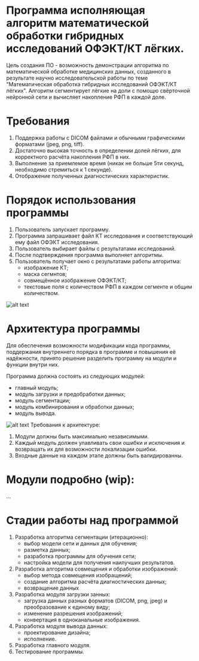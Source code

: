 # Программа исполняющая алгоритм математической обработки гибридных исследований ОФЭКТ/КТ лёгких.
Цель создания ПО - возможность демонстрации алгоритма по математической обработке медицинских данных, созданного в результате научно исследовательской работы по теме "Математическая обработка гибридных исследований ОФЭКТ/КТ лёгких". Алгоритм сегментирует лёгкие на доли с помощю свёрточной нейронной сети и вычисляет накопление РФП в каждой доле.

# Требования

1. Поддержка работы с DICOM файлами и обычными графическими форматами (jpeg, png, tiff).
2. Достаточно высокая точность в определении долей лёгких, для корректного расчёта накопления РФП в них.
3. Выполнение за приемлемое время (никак не больше 5ти секунд, необходимо стремиться к 1 секунде).
4. Отображение полученных диагностических характеристик.

# Порядок использования программы

1. Пользователь запускает программу.
2. Программа запрашивает файл КТ исследования и соответствующий ему файл ОФЭКТ исследования.
3. Пользователь выбирает файлы с результатами исследований.
4. После подтверждения программа выполняет алгоритмы.
5. Пользователь получает окно с результатами работы алгоритма:
   - изображение КТ;
   - маска сегмнтов;
   - совмещённое изображение ОФЭКТ/КТ;
   - текстовые поля с количеством РФП в каждом сегменте и общим количеством.

![alt text](https://github.com/themiffy/LIDC-Unet/blob/main/Frame%201.png)

# Архитектура программы

Для обеспечения возможности модификации кода программы, поддержания внутреннего порядка в программе и повышения её надёжности, принято решение разделить программу на модули и функции внутри них. 

Программа должна состоять из следующих модулей: 
  - главный модуль;
  - модуль загрузки и предобработки данных;
  - модуль сегментации;
  - модуль комбинирования и обработки данных;
  - модуль вывода.

![alt text](https://github.com/themiffy/LIDC-Unet/blob/main/Frame%202.png)
Требования к архитектуре:

   1. Модули должны быть максимально независимыми.
   2. Каждый модуль должен улавливать свои ошибки и исключения и возвращать их для возможности локализации ошибки.
   3. Входные данные на каждом этапе должны быть валидированны.

# Модули подробно (wip):

...

# Стадии работы над программой

   1. Разработка алгоритма сегментации (итерационно):
      - выбор модели сети и данных для обучения;
      - разметка данных;
      - разработка программы для обучения сети;
      - настройка модели для получения наилучших результатов.
   2. Разработка алгоритма совмещения и обработки изображений:
      - выбор метода совмещения изобращений;
      - создание алгоритма расчёта диагностических данных;
      - возвращение данных
   3. Разработка модуля загрузки занных:
      - загрузка данных разных форматов (DICOM, png, jpeg) и преобразование к единому виду;
      - изменение разрешения изображений;
      - конвертация в одноканальные изображения.
   4. Разработка модуля вывода данных:
      - проектирование дизайна;
      - исполнение.
   5. Разработка главного модуля.
   6. Тестирование программы.
